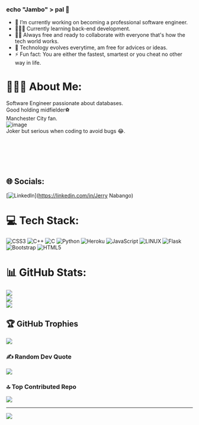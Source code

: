 ### echo "Jambo" > pal 👋


- 🔭 I’m currently working on becoming a professional software engineer.
- 👨🏾‍💻 Currently learning back-end development.
- 🤝🏼 Always free and ready to collaborate with everyone that's how the tech world works.
- 🤔 Technology evolves everytime, am free for advices or ideas.
- ⚡ Fun fact: You are either the fastest, smartest or you cheat no other way in life.
# 💁🏿‍♂️ About Me:
Software Engineer passionate about databases.<br>
Good holding midfielder⚽<br>
Manchester City fan.<br>
![image](https://user-images.githubusercontent.com/62020588/235440858-80385d52-f6ea-46c2-b197-a9c3eb67fe1d.png)
<br>Joker but serious when coding to avoid bugs 😂.<br><br><br><br><br><br>


## 🌐 Socials:
[![LinkedIn](https://img.shields.io/badge/LinkedIn-%230077B5.svg?logo=linkedin&logoColor=white)](https://linkedin.com/in/Jerry Nabango) 

# 💻 Tech Stack:
![CSS3](https://img.shields.io/badge/css3-%231572B6.svg?style=for-the-badge&logo=css3&logoColor=white) ![C++](https://img.shields.io/badge/c++-%2300599C.svg?style=for-the-badge&logo=c%2B%2B&logoColor=white) ![C](https://img.shields.io/badge/c-%2300599C.svg?style=for-the-badge&logo=c&logoColor=white) ![Python](https://img.shields.io/badge/python-3670A0?style=for-the-badge&logo=python&logoColor=ffdd54) ![Heroku](https://img.shields.io/badge/heroku-%23430098.svg?style=for-the-badge&logo=heroku&logoColor=white) ![JavaScript](https://img.shields.io/badge/javascript-%23323330.svg?style=for-the-badge&logo=javascript&logoColor=%23F7DF1E) ![LINUX](https://img.shields.io/badge/Linux-FCC624?style=for-the-badge&logo=linux&logoColor=black) ![Flask](https://img.shields.io/badge/flask-%23000.svg?style=for-the-badge&logo=flask&logoColor=white) ![Bootstrap](https://img.shields.io/badge/bootstrap-%23563D7C.svg?style=for-the-badge&logo=bootstrap&logoColor=white) ![HTML5](https://img.shields.io/badge/html5-%23E34F26.svg?style=for-the-badge&logo=html5&logoColor=white)
# 📊 GitHub Stats:
![](https://github-readme-stats.vercel.app/api?username=jerrynabango&theme=highcontrast&hide_border=false&include_all_commits=true&count_private=true)<br/>
![](https://github-readme-streak-stats.herokuapp.com/?user=jerrynabango&theme=highcontrast&hide_border=false)<br/>
![](https://github-readme-stats.vercel.app/api/top-langs/?username=jerrynabango&theme=highcontrast&hide_border=false&include_all_commits=true&count_private=true&layout=compact)

## 🏆 GitHub Trophies
![](https://github-profile-trophy.vercel.app/?username=jerrynabango&theme=radical&no-frame=false&no-bg=false&margin-w=4)

### ✍️ Random Dev Quote
![](https://quotes-github-readme.vercel.app/api?type=horizontal&theme=gruvbox)

### 🔝 Top Contributed Repo
![](https://github-contributor-stats.vercel.app/api?username=jerrynabango&limit=5&theme=discord&combine_all_yearly_contributions=true)

---
[![](https://visitcount.itsvg.in/api?id=jerrynabango&icon=0&color=0)](https://visitcount.itsvg.in)

<!-- Proudly created with GPRM ( https://gprm.itsvg.in ) -->
